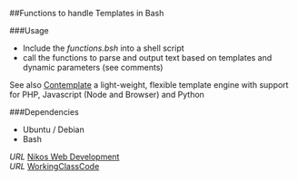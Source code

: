 ##Functions to handle Templates in Bash

###Usage

* Include the *functions.bsh* into a shell script
* call the functions to parse and output text based on templates and dynamic parameters (see comments)

See also [Contemplate](https://github.com/foo123/Contemplate) a light-weight, flexible template engine with support for PHP, Javascript (Node and Browser) and Python

###Dependencies

* Ubuntu / Debian
* Bash


*URL* [Nikos Web Development](http://nikos-web-development.netai.net/ "Nikos Web Development")  
*URL* [WorkingClassCode](http://workingclasscode.uphero.com/ "Working Class Code")  

